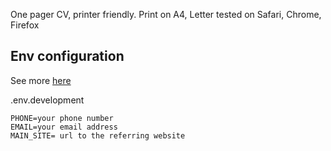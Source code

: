 One pager CV, printer friendly.
Print on A4, Letter tested on Safari, Chrome, Firefox

## Env configuration

See more [here](https://www.gatsbyjs.com/docs/how-to/local-development/environment-variables/#google-analytics-env-var-example)

.env.development

```
PHONE=your phone number
EMAIL=your email address
MAIN_SITE= url to the referring website
```
